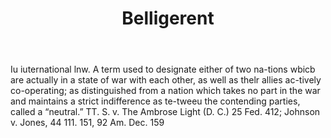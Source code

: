 ---
title: Belligerent
letter: B
permalink: "/definitions/belligerent.html"
body: Iu iuternational lnw. A term used to designate either of two na-tions wbicb
  are actually in a state of war with each other, as well as thelr allies ac-tively
  co-operating; as distinguished from a nation which takes no part in the war and
  maintains a strict indifference as te-tweeu the contending parties, called a “neutral.”
  TT. S. v. The Ambrose Light (D. C.) 25 Fed. 412; Johnson v. Jones, 44 111. 151,
  92 Am. Dec. 159
published_at: '2018-07-07'
layout: post
---